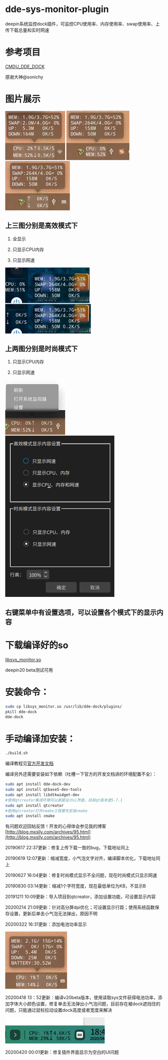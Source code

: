 # dde-sys-monitor-plugin

deepin系统监控dock插件，可监控CPU使用率、内存使用率、swap使用率、上传下载总量和实时网速

# 参考项目

[CMDU_DDE_DOCK](https://github.com/sonichy/CMDU_DDE_DOCK)

感谢大神@sonichy

# 图片展示

![alt](image/高效模式全显示.png)  ![alt](image/高效模式只显示CPU内存.jpeg)  ![alt](image/高效模式只显示网速.jpeg)

## 上三图分别是高效模式下

1. 全显示

2. 只显示CPU内存

3. 只显示网速

![alt](image/时尚模式只显示CPU内存.jpeg)  ![alt](image/时尚模式只显示网速.jpeg)

## 上两图分别是时尚模式下

1. 只显示CPU内存

2. 只显示网速

![alt](image/高效模式右键菜单.jpeg)  ![alt](image/设置显示内容.png)

## 右键菜单中有设置选项，可以设置各个模式下的显示内容

# 下载编译好的so

[libsys_monitor.so](https://github.com/q77190858/dde-sys-monitor-plugin/raw/master/bin/libsys_monitor.so)

deepin20 beta测试可用

# 安装命令：

```bash
sudo cp libsys_monitor.so /usr/lib/dde-dock/plugins/
pkill dde-dock
dde-dock
```

# 手动编译加安装：

```bash
./build.sh
```

编译教程见[官方开发文档](https://github.com/linuxdeepin/dde-dock/blob/master/plugins/plugin-guide/plugins-developer-guide.md
)

编译另外还需要安装如下依赖（吐槽一下官方的开发文档讲的环境配置不全）：

```bash
sudo apt install dde-dock-dev 
sudo apt install qtbase5-dev-tools
sudo apt install libdtkwidget-dev
#使用qtcreator集成环境可以直接设计ui界面，目前qt版本是5.7.1
sudo apt install qtcreator
#使用qtcreator打开cmake工程要先安装cmake
sudo apt install cmake
```

有问题欢迎回帖反馈！开发的心得体会参见我的博客
[http://blog.mxslly.com/archives/95.html](http://blog.mxslly.com/archives/95.html)

20190617 22:37更新：修复上传下载一致的bug，下载地址同上

20190619 12:07更新：缩减宽度，小气泡文字对齐，编译脚本优化，下载地址同上

20190627 16:04更新：修复时尚模式显示不全问题，现在时尚模式只显示网速

20190830 03:14更新：缩减1个字符宽度，现在最低单位为KB，不显示B

20191211 10:09更新：导入项目到qtcreator，添加设置功能，可设置显示内容

20200214 21:09更新：针对高分屏dpi优化；可设置显示行距；使用系统函数保存设置，更新后单击小气泡无法弹出，原因不明

20200322 16:31更新：添加电池功率显示

![alt](image/充电状态.png)

20200418 13：52更新：编译v20beta版本，使用读取sys文件获得电池功率，添加字体大小颜色设置，修复单击无法弹出小气泡问题，目前存在被dock遮挡住的问题，只能通过鼠标拉动设置dock高度或者宽度来解决

![alt](image/v20beta.png)

20200420 00:01更新：修复插件界面显示为空白的UI问题
